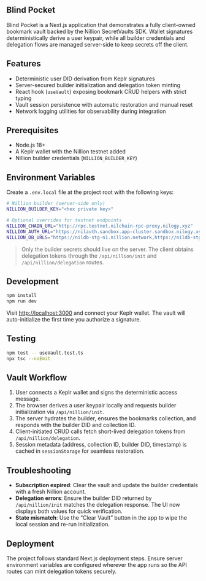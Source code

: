 ## Blind Pocket

Blind Pocket is a Next.js application that demonstrates a fully client-owned bookmark vault backed by the Nillion SecretVaults SDK. Wallet signatures deterministically derive a user keypair, while all builder credentials and delegation flows are managed server-side to keep secrets off the client.

## Features

- Deterministic user DID derivation from Keplr signatures
- Server-secured builder initialization and delegation token minting
- React hook (`useVault`) exposing bookmark CRUD helpers with strict typing
- Vault session persistence with automatic restoration and manual reset
- Network logging utilities for observability during integration

## Prerequisites

- Node.js 18+
- A Keplr wallet with the Nillion testnet added
- Nillion builder credentials (`NILLION_BUILDER_KEY`)

## Environment Variables

Create a `.env.local` file at the project root with the following keys:

```bash
# Nillion builder (server-side only)
NILLION_BUILDER_KEY="<hex private key>"

# Optional overrides for testnet endpoints
NILLION_CHAIN_URL="http://rpc.testnet.nilchain-rpc-proxy.nilogy.xyz"
NILLION_AUTH_URL="https://nilauth.sandbox.app-cluster.sandbox.nilogy.xyz"
NILLION_DB_URLS="https://nildb-stg-n1.nillion.network,https://nildb-stg-n2.nillion.network,https://nildb-stg-n3.nillion.network"
```

> Only the builder secrets should live on the server. The client obtains delegation tokens through the `/api/nillion/init` and `/api/nillion/delegation` routes.

## Development

```bash
npm install
npm run dev
```

Visit [http://localhost:3000](http://localhost:3000) and connect your Keplr wallet. The vault will auto-initialize the first time you authorize a signature.

## Testing

```bash
npm test -- useVault.test.ts
npx tsc --noEmit
```

## Vault Workflow

1. User connects a Keplr wallet and signs the deterministic access message.
2. The browser derives a user keypair locally and requests builder initialization via `/api/nillion/init`.
3. The server hydrates the builder, ensures the bookmarks collection, and responds with the builder DID and collection ID.
4. Client-initiated CRUD calls fetch short-lived delegation tokens from `/api/nillion/delegation`.
5. Session metadata (address, collection ID, builder DID, timestamp) is cached in `sessionStorage` for seamless restoration.

## Troubleshooting

- **Subscription expired**: Clear the vault and update the builder credentials with a fresh Nillion account.
- **Delegation errors**: Ensure the builder DID returned by `/api/nillion/init` matches the delegation response. The UI now displays both values for quick verification.
- **State mismatch**: Use the “Clear Vault” button in the app to wipe the local session and re-run initialization.

## Deployment

The project follows standard Next.js deployment steps. Ensure server environment variables are configured wherever the app runs so the API routes can mint delegation tokens securely.
